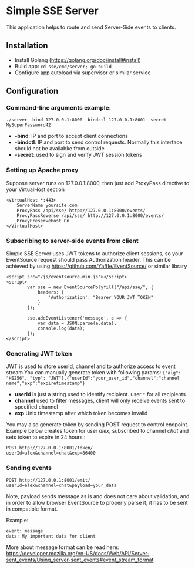 # Simple SSE Server

This application helps to route and send Server-Side events to clients.

## Installation

* Install Golang (https://golang.org/doc/install#install)
* Build app: `cd sse/cmd/server; go build`
* Configure app autoload via supervisor or similar service

## Configuration

### Command-line arguments example:
```
./server -bind 127.0.0.1:8000 -bindctl 127.0.0.1:8001 -secret MySuperPassword42
```
* **-bind**: IP and port to accept client connections
* **-bindctl**: IP and port to send control requests. Normally this interface should not be availabke from outside
* **-secret**: used to sign and verify JWT session tokens

### Setting up Apache proxy

Suppose server runs on 127.0.0.1:8000, then just add ProxyPass directive to
your VirtualHost section

```
<VirtualHost *:443>
    ServerName yoursite.com
    ProxyPass /api/sse/ http://127.0.0.1:8000/events/
    ProxyPassReverse /api/sse/ http://127.0.0.1:8000/events/
    ProxyPreserveHost On
</VirtualHost>
```


### Subscribing to server-side events from client

Simple SSE Server uses JWT tokens to authorize client sessions, so your EventSource request should
pass Authorization header. This can be achieved by using https://github.com/Yaffle/EventSource/ or similar library

```
<script src="/js/eventsource.min.js"></script>
<script>
        var sse = new EventSourcePolyfill("/api/sse/", {
            headers: {
                'Authorization': "Bearer YOUR_JWT_TOKEN"
            }
        });
        
        sse.addEventListener('message', e => {
            var data = JSON.parse(e.data);
            console.log(data);
        });
</script>
```

### Generating JWT token

JWT is used to store userId, channel and to authorize access to event stream
You can manually generate token with following params:
`{"alg": "HS256", "typ": "JWT"}.{"userId":"your_user_id","channel":"channel name","exp":"expiretimestamp"}`

* **userId** is just a string used to identify recipient. user `*` for all recipients
* **channel** used to filter messages, client will only receive events sent to specified channel
* **exp** Unix timestamp after which token becomes invalid

You may also generate token by sending POST request to control endpoint. Example below creates token
for user _alex_, subscribed to channel _chat_ and sets token to expire in 24 hours
:
````
POST http://127.0.0.1:8001/token/
userId=alex&channel=chat&exp=86400
````

### Sending events

````
POST http://127.0.0.1:8001/emit/
userId=alex&channel=chat&payload=your_data
````

Note, payload sends message as is and does not care about validation, and in order to allow browser EventSource to properly parse it, it has to be sent in compatible format.

Example:
````
event: message
data: My important data for client
````

More about message format can be read here: https://developer.mozilla.org/en-US/docs/Web/API/Server-sent_events/Using_server-sent_events#event_stream_format



